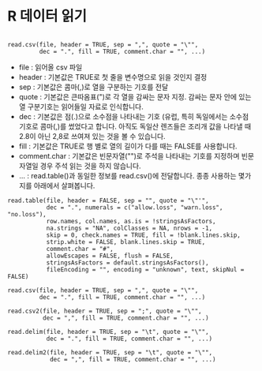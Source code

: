 # R 데이터 읽기



```

read.csv(file, header = TRUE, sep = ",", quote = "\"",
         dec = ".", fill = TRUE, comment.char = "", ...)
```

- file : 읽어올 csv 파일
- header : 기본값은 TRUE로 첫 줄을 변수명으로 읽을 것인지 결정
- sep : 기본값은 콤마(,)로 열을 구분하는 기호를 전달
- quote : 기본값은 큰따옴표(")로 각 열을 감싸는 문자 지정. 감싸는 문자 안에 있는 열 구분기호는 읽어들일 자료로 인식합니다.
- dec : 기본값은 점(.)으로 소수점을 나타내는 기호 (유럽, 특히 독일에서는 소수점 기호로 콤마(,)를 썼었다고 합니다. 아직도 독일산 렌즈들은 조리개 값을 나타낼 때 2.8이 아닌 2,8로 쓰여져 있는 것을 볼 수 있습니다.
- fill : 기본값은 TRUE로 행 별로 열의 길이가 다를 때는 FALSE를 사용합니다.
- comment.char : 기본값은 빈문자열("")로 주석을 나타내는 기호를 지정하며 빈문자열일 경우 주석 읽는 것을 하지 않습니다.
- ... : read.table()과 동일한 정보를 read.csv()에 전달합니다. 종종 사용하는 몇가지를 아래에서 살펴봅니다.



```
read.table(file, header = FALSE, sep = "", quote = "\"'",
           dec = ".", numerals = c("allow.loss", "warn.loss", "no.loss"),
           row.names, col.names, as.is = !stringsAsFactors,
           na.strings = "NA", colClasses = NA, nrows = -1,
           skip = 0, check.names = TRUE, fill = !blank.lines.skip,
           strip.white = FALSE, blank.lines.skip = TRUE,
           comment.char = "#",
           allowEscapes = FALSE, flush = FALSE,
           stringsAsFactors = default.stringsAsFactors(),
           fileEncoding = "", encoding = "unknown", text, skipNul = FALSE)

read.csv(file, header = TRUE, sep = ",", quote = "\"",
         dec = ".", fill = TRUE, comment.char = "", ...)

read.csv2(file, header = TRUE, sep = ";", quote = "\"",
          dec = ",", fill = TRUE, comment.char = "", ...)

read.delim(file, header = TRUE, sep = "\t", quote = "\"",
           dec = ".", fill = TRUE, comment.char = "", ...)

read.delim2(file, header = TRUE, sep = "\t", quote = "\"",
            dec = ",", fill = TRUE, comment.char = "", ...)
```



